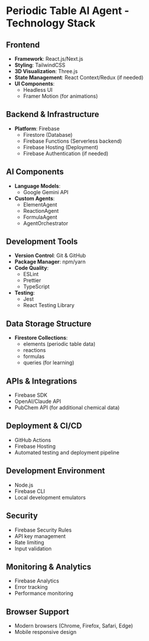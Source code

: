 # Periodic Table AI Agent - Technology Stack

## Frontend
- **Framework**: React.js/Next.js
- **Styling**: TailwindCSS
- **3D Visualization**: Three.js
- **State Management**: React Context/Redux (if needed)
- **UI Components**: 
  - Headless UI
  - Framer Motion (for animations)

## Backend & Infrastructure
- **Platform**: Firebase
  - Firestore (Database)
  - Firebase Functions (Serverless backend)
  - Firebase Hosting (Deployment)
  - Firebase Authentication (if needed)

## AI Components
- **Language Models**:
  - Google Gemini API
- **Custom Agents**:
  - ElementAgent
  - ReactionAgent
  - FormulaAgent
  - AgentOrchestrator

## Development Tools
- **Version Control**: Git & GitHub
- **Package Manager**: npm/yarn
- **Code Quality**:
  - ESLint
  - Prettier
  - TypeScript
- **Testing**:
  - Jest
  - React Testing Library

## Data Storage Structure
- **Firestore Collections**:
  - elements (periodic table data)
  - reactions
  - formulas
  - queries (for learning)

## APIs & Integrations
- Firebase SDK
- OpenAI/Claude API
- PubChem API (for additional chemical data)

## Deployment & CI/CD
- GitHub Actions
- Firebase Hosting
- Automated testing and deployment pipeline

## Development Environment
- Node.js
- Firebase CLI
- Local development emulators

## Security
- Firebase Security Rules
- API key management
- Rate limiting
- Input validation

## Monitoring & Analytics
- Firebase Analytics
- Error tracking
- Performance monitoring

## Browser Support
- Modern browsers (Chrome, Firefox, Safari, Edge)
- Mobile responsive design 